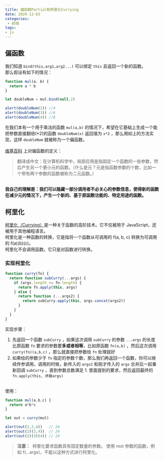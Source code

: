 ```yaml
---
title: 偏函数Partial和柯里化Currying
date: 2020-12-03
categories:
 - 前端
tags:
- js
---
```


## 偏函数
我们知道 `bind(this,arg1,arg2...)` 可以绑定 `this` 且返回一个新的函数。<br />那么假设有如下的情况：
```javascript
function mul(a, b) {
  return a * b
}

let doubleNum = mul.bind(null,2)

alert(doubleNum(2)) //4
alert(doubleNum(3)) //6
alert(doubleNum(4)) //8
```
在我们本有一个用于乘法的函数 `mul(a,b)` 的情况下，希望在它基础上生成一个能把参数直接翻倍(*2)的函数 `doubleNum(x)` 返回值为 `x*2` ，那么用如上的方法实现，这样 `doubleNum` 就被称为一个偏函数。<br />
<br />[维基百科](https://en.wikipedia.org/wiki/Partial_application) 上对偏函数的定义：
> 翻译成中文：在计算机科学中，局部应用是指固定一个函数的一些参数，然后产生另一个更小元的函数。（什么是元？元是指函数参数的个数，比如一个带有两个参数的函数被称为二元函数。）


<br />**我自己的理解是：我们可以隐藏一部分调用者不必关心的参数信息，使得新的函数在减少元的情况下，产生一个新的、基于原函数功能的、特定用途的函数。**<br />
## 柯里化
[柯里化（Currying）](https://en.wikipedia.org/wiki/Currying)是一种关于函数的高阶技术。它不仅被用于 JavaScript，还被用于其他编程语言。<br />柯里化是一种函数的转换，它是指将一个函数从可调用的 f(a, b, c) 转换为可调用的 f(a)(b)(c)。<br />柯里化不会调用函数。它只是对函数进行转换。<br />

### 实现柯里化
```javascript
function curry(fn) {
  return function subCurry(...args) {
    if (args.length >= fn.length) {
      return fn.apply(this, args)
    } else {
      return function (...args2) {
        return subCurry.apply(this, args.concat(args2))
      }
    }
  }
}
```
实现步骤：

1. 先返回一个函数 `subCurry` ，如果这次调用 `subCurry` 的参数 `...args` 的长度比原函数 `fn` 要求的参数要**多或者相等**，比如原函数 `fn(a,b)` ，然后这次调用 `curry(fn)(a,b,c)` ，那么就直接把参数给 `fn` 处理就好
1. 如果给的参数少于 `fn` 指定的参数个数，那么我们再返回一个函数，你可以继续传参调用，调用的时候，新传入的 `args2` 和刚才传入的 `args` 合并后一起重新回调 `subCurry` ，直到参数总数满足 1. 里面提到的要求，然后返回最终的 `fn.apply(this, 终极args)` 


<br />使用：
```javascript
function mul(a,b,c) {
  return a*b*c
}

let out = curry(mul)

alert(out(2,3,4))   // 24
alert(out(2)(3,4))	// 24
alert(out(2)(3)(4))	// 24
```
> **注意：**  柯里化要求函数具有固定数量的参数。
> 使用 rest 参数的函数，例如 f(...args)，不能以这种方式进行柯里化。

